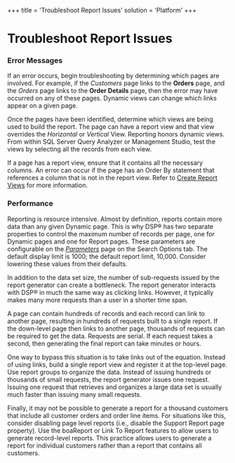 +++
title = 'Troubleshoot Report Issues'
solution = 'Platform'
+++

# Troubleshoot Report Issues

### Error Messages

If an error occurs, begin troubleshooting by determining which pages are
involved. For example, if the *Customers* page links to the **Orders**
page, and the *Orders* page links to the **Order Details** page, then
the error may have occurred on any of these pages. Dynamic views can
change which links appear on a given page.

Once the pages have been identified, determine which views are being
used to build the report. The page can have a report view and that view
overrides the *Horizontal* or *Vertical* View. Reporting honors dynamic
views. From within SQL Server Query Analyzer or Management Studio, test
the views by selecting all the records from each view.

If a page has a report view, ensure that it contains all the necessary
columns. An error can occur if the page has an Order By statement that
references a column that is not in the report view. Refer to [Create
Report Views](Create%20Report%20Views) for more information.

### Performance

Reporting is resource intensive. Almost by definition, reports contain
more data than any given Dynamic page. This is why DSP® has two separate
properties to control the maximum number of records per page, one for
Dynamic pages and one for Report pages. These parameters are
configurable on the
*[Parameters](../Sys_Admin/Page_Desc/Parameters_All_TabsSysAdmin)*
page on the Search Options tab. The default display limit is 1000; the
default report limit, 10,000. Consider lowering these values from their
defaults.

In addition to the data set size, the number of sub-requests issued by
the report generator can create a bottleneck. The report generator
interacts with DSP® in much the same way as clicking links. However, it
typically makes many more requests than a user in a shorter time span.

A page can contain hundreds of records and each record can link to
another page, resulting in hundreds of requests built to a single
report. If the down-level page then links to another page, thousands of
requests can be required to get the data. Requests are serial. If each
request takes a second, then generating the final report can take
minutes or hours.

One way to bypass this situation is to take links out of the equation.
Instead of using links, build a single report view and register it at
the top-level page. Use report groups to organize the data. Instead of
issuing hundreds or thousands of small requests, the report generator
issues one request. Issuing one request that retrieves and organizes a
large data set is usually much faster than issuing many small requests.

Finally, it may not be possible to generate a report for a thousand
customers that include all customer orders and order line items. For
situations like this, consider disabling page level reports (i.e.,
disable the Support Report page property). Use the boaReport or Link To
Report features to allow users to generate record-level reports. This
practice allows users to generate a report for individual customers
rather than a report that contains all customers.
